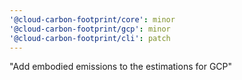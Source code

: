 ```yaml
---
'@cloud-carbon-footprint/core': minor
'@cloud-carbon-footprint/gcp': minor
'@cloud-carbon-footprint/cli': patch
---
```


"Add embodied emissions to the estimations for GCP"
